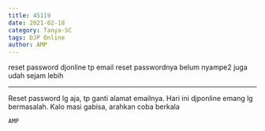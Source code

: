 ```yaml
---
title: 45119
date: 2021-02-18
category: Tanya-SC
tags: DJP Online
author: AMP
---
```


reset password djonline tp email reset passwordnya belum nyampe2 juga udah sejam lebih

---

Reset password lg aja, tp ganti alamat emailnya. Hari ini djponline emang lg bermasalah. Kalo masi gabisa, arahkan coba berkala

`AMP`
